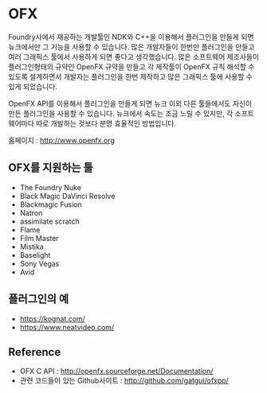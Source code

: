 # OFX

Foundry사에서 재공하는 개발툴인 NDK와 C++을 이용해서 플러그인을 만들게 되면 뉴크에서만 그 기능을 사용할 수 있습니다. 많은 개발자들이 한번만 플러그인을 만들고 여러 그래픽스 툴에서 사용하게 되면 좋다고 생각했습니다. 많은 소프트웨어 제조사들이 플러그인형태의 규약인 OpenFX 규약을 만들고 각 제작툴이 OpenFX 규칙 해석할 수 있도록 설계하면서 개발자는 플러그인을 한번 제작하고 많은 그래픽스 툴에 사용할 수 있게 되었습니다.

OpenFX API를 이용해서 플러그인을 만들게 되면 뉴크 이외 다른 툴들에서도 자신이 만든 플러그인을 사용할 수 있습니다. 뉴크에서 속도는 조금 느릴 수 있지만, 각 소프트웨어마다 따로 개발하는 것보다 분명 효율적인 방법입니다.

홈페이지 : http://www.openfx.org

## OFX를 지원하는 툴

- The Foundry Nuke
- Black Magic DaVinci Resolve
- Blackmagic Fusion
- Natron
- assimilate scratch
- Flame
- Film Master
- Mistika
- Baselight
- Sony Vegas
- Avid

## 플러그인의 예

- https://kognat.com/
- https://www.neatvideo.com/

## Reference

- OFX C API : http://openfx.sourceforge.net/Documentation/​
- 관련 코드들이 있는 Github사이트 : http://github.com/gatgui/ofxpp/
